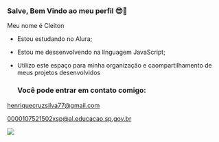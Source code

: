 ### Salve, Bem Vindo ao meu perfil 😎🤙

Meu nome é Cleiton

- Estou estudando no Alura;
- Estou me dessenvolvendo na línguagem JavaScript;
- Utilizo este espaço para minha organização e caompartilhamento de meus projetos desenvolvidos

  ### Você pode entrar em contato comigo:

 henriquecruzsilva77@gmail.com

 0000107521502xsp@al.educacao.sp.gov.br

![](https://media1.tenor.com/m/sXFNKyeTApUAAAAd/wtf-smg4.gif)

 


